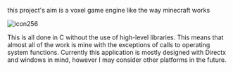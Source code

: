 this project's aim is a voxel game engine like the way minecraft works

![icon256](https://github.com/user-attachments/assets/7e06b0ce-9003-4335-87d7-40e06d2d3a08)

This is all done in C without the use of high-level libraries.
This means that almost all of the work is mine with the exceptions of calls to operating system functions.
Currently this application is mostly designed with Directx and windows in mind, however I may consider other platforms in the future.

